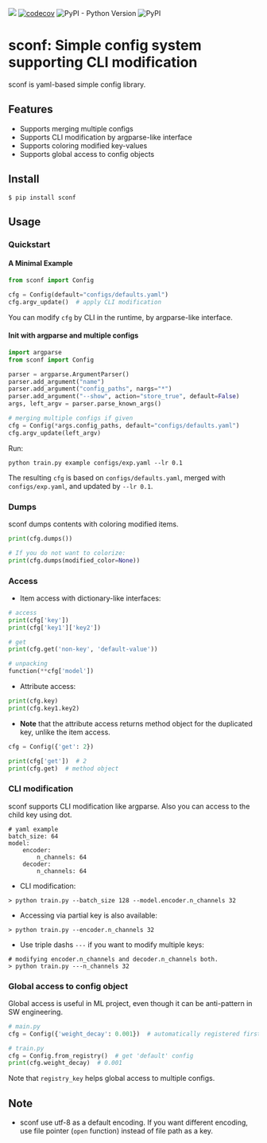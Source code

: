 ![](https://github.com/khanrc/sconf/workflows/build/badge.svg)
[![codecov](https://codecov.io/gh/khanrc/sconf/branch/master/graph/badge.svg)](https://codecov.io/gh/khanrc/sconf)
![PyPI - Python Version](https://img.shields.io/pypi/pyversions/sconf)
![PyPI](https://img.shields.io/pypi/v/sconf?color=blue)

# sconf: Simple config system supporting CLI modification

sconf is yaml-based simple config library.


## Features

- Supports merging multiple configs
- Supports CLI modification by argparse-like interface
- Supports coloring modified key-values
- Supports global access to config objects


## Install

```
$ pip install sconf
```

## Usage

### Quickstart

#### A Minimal Example

```py
from sconf import Config

cfg = Config(default="configs/defaults.yaml")
cfg.argv_update()  # apply CLI modification
```

You can modify `cfg` by CLI in the runtime, by argparse-like interface.

#### Init with argparse and multiple configs

```py
import argparse
from sconf import Config

parser = argparse.ArgumentParser()
parser.add_argument("name")
parser.add_argument("config_paths", nargs="*")
parser.add_argument("--show", action="store_true", default=False)
args, left_argv = parser.parse_known_args()

# merging multiple configs if given
cfg = Config(*args.config_paths, default="configs/defaults.yaml")
cfg.argv_update(left_argv)
```

Run:

```
python train.py example configs/exp.yaml --lr 0.1
```

The resulting `cfg` is based on `configs/defaults.yaml`, merged with `configs/exp.yaml`, and updated by `--lr 0.1`.

### Dumps

sconf dumps contents with coloring modified items.

```py
print(cfg.dumps())

# If you do not want to colorize:
print(cfg.dumps(modified_color=None))
```

### Access

- Item access with dictionary-like interfaces:

```py
# access
print(cfg['key'])
print(cfg['key1']['key2'])

# get
print(cfg.get('non-key', 'default-value'))

# unpacking
function(**cfg['model'])
```

- Attribute access:

```py
print(cfg.key)
print(cfg.key1.key2)
```

- **Note** that the attribute access returns method object for the duplicated key, unlike the item access.

```py
cfg = Config({'get': 2})

print(cfg['get'])  # 2
print(cfg.get)  # method object
```


### CLI modification

sconf supports CLI modification like argparse. Also you can access to the child key using dot.

```
# yaml example
batch_size: 64
model:
    encoder:
        n_channels: 64
    decoder:
        n_channels: 64
```

- CLI modification:

```
> python train.py --batch_size 128 --model.encoder.n_channels 32
```

- Accessing via partial key is also available:

```
> python train.py --encoder.n_channels 32
```

- Use triple dashs `---` if you want to modify multiple keys:

```
# modifying encoder.n_channels and decoder.n_channels both.
> python train.py ---n_channels 32
```


### Global access to config object

Global access is useful in ML project, even though it can be anti-pattern in SW engineering.

```py
# main.py
cfg = Config({'weight_decay': 0.001})  # automatically registered first config to 'default' key

# train.py
cfg = Config.from_registry()  # get 'default' config
print(cfg.weight_decay)  # 0.001
```

Note that `registry_key` helps global access to multiple configs.


## Note

- sconf use utf-8 as a default encoding. If you want different encoding, use file pointer (`open` function) instead of file path as a key.

